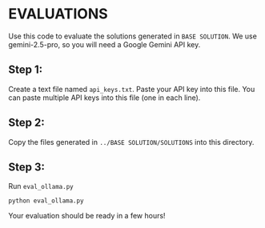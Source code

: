 # EVALUATIONS

Use this code to evaluate the solutions generated in ```BASE SOLUTION```. We use gemini-2.5-pro, so you will need a Google Gemini API key.

## Step 1:

Create a text file named ```api_keys.txt```. Paste your API key into this file. You can paste multiple API keys into this file (one in each line).

## Step 2:

Copy the files generated in ```../BASE SOLUTION/SOLUTIONS``` into this directory.

## Step 3:

Run ```eval_ollama.py```
```
python eval_ollama.py
```

Your evaluation should be ready in a few hours!